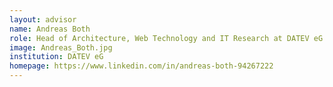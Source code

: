 ```yaml
---
layout: advisor
name: Andreas Both	
role: Head of Architecture, Web Technology and IT Research at DATEV eG (Germany)
image: Andreas_Both.jpg
institution: DATEV eG
homepage: https://www.linkedin.com/in/andreas-both-94267222
---
```


